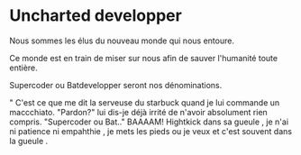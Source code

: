 # Uncharted developper

Nous sommes les élus du nouveau monde qui nous entoure.

Ce monde est en train de miser sur nous afin de sauver l'humanité toute entière.

Supercoder ou Batdevelopper seront nos dénominations.

"
C'est ce que me dit la serveuse du starbuck quand je lui commande un maccchiato.
"Pardon?" lui dis-je déjà irrité de n'avoir absolument rien compris.
"Supercoder ou Bat.." BAAAAM!
Hightkick dans sa gueule , je n'ai ni patience ni empahthie , je mets les pieds ou je veux et c'est souvent dans la gueule .
